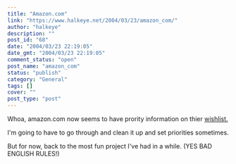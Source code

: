 ```yaml
---
title: "Amazon.com"
link: "https://www.halkeye.net/2004/03/23/amazon_com/"
author: "halkeye"
description: ""
post_id: "68"
date: "2004/03/23 22:19:05"
date_gmt: "2004/03/23 22:19:05"
comment_status: "open"
post_name: "amazon_com"
status: "publish"
category: "General"
tags: []
cover: ""
post_type: "post"
---
```


Whoa, amazon.com now seems to have prority information on thier [wishlist.](http://www.amazon.com/exec/obidos/wishlist/1B5Y9DCHJ489H/107-8946767-3520531)  

I'm going to have to go through and clean it up and set priorities sometimes.

  

But for now, back to the most fun project I've had in a while. (YES BAD ENGLISH RULES!)